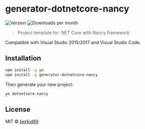 # generator-dotnetcore-nancy

![Version](https://img.shields.io/npm/v/generator-dotnetcore-nancy.svg)
![Downloads per month](https://img.shields.io/npm/dm/generator-dotnetcore-nancy.svg)

> Project template for .NET Core with Nancy framework

Compatible with Visual Studio 2015/2017 and Visual Studio Code.

## Installation

```bash
npm install -g yo
npm install -g generator-dotnetcore-nancy
```

Then generate your new project:

```bash
yo dotnetcore-nancy
```

## License

MIT © [berkid89]()

